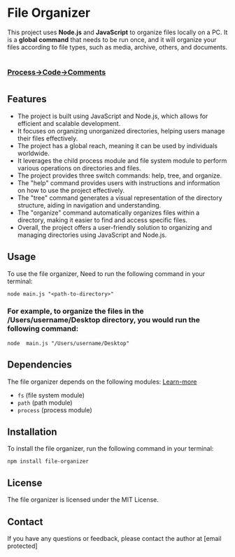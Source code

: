 
# File Organizer
This project uses **Node.js** and **JavaScript** to organize files locally on a PC. It is a **global command** that needs to be run once, and it will organize your files according to file types, such as media, archive, others, and documents.
#
### [Process->Code->Comments](https://github.com/Glorycs29/My_Learnings/blob/main/File_organizer/README.md)
#
## Features
- The project is built using JavaScript and Node.js, which allows for efficient and scalable development.
- It focuses on organizing unorganized directories, helping users manage their files effectively.
- The project has a global reach, meaning it can be used by individuals worldwide.
- It leverages the child process module and file system module to perform various operations on directories and files.
- The project provides three switch commands: help, tree, and organize.
- The "help" command provides users with instructions and information on how to use the project effectively.
- The "tree" command generates a visual representation of the directory structure, aiding in navigation and understanding.
- The "organize" command automatically organizes files within a directory, making it easier to find and access specific files.
- Overall, the project offers a user-friendly solution to organizing and managing directories using JavaScript and Node.js.
  
## Usage
To use the file organizer, Need to run the following command in your terminal:
```
node main.js "<path-to-directory>"
```
### For example, to organize the files in the /Users/username/Desktop directory, you would run the following command:
```
node  main.js "/Users/username/Desktop"
```


## Dependencies

The file organizer depends on the following modules: [Learn-more](https://github.com/Glorycs29/My_Learnings/tree/main/NodeJS)

* `fs` (file system module)
* `path` (path module)
* `process` (process module)

## Installation

To install the file organizer,  run the following command in your terminal:
```
npm install file-organizer
```


## License

The file organizer is licensed under the MIT License.

## Contact

If you have any questions or feedback, please contact the author at [email protected]
